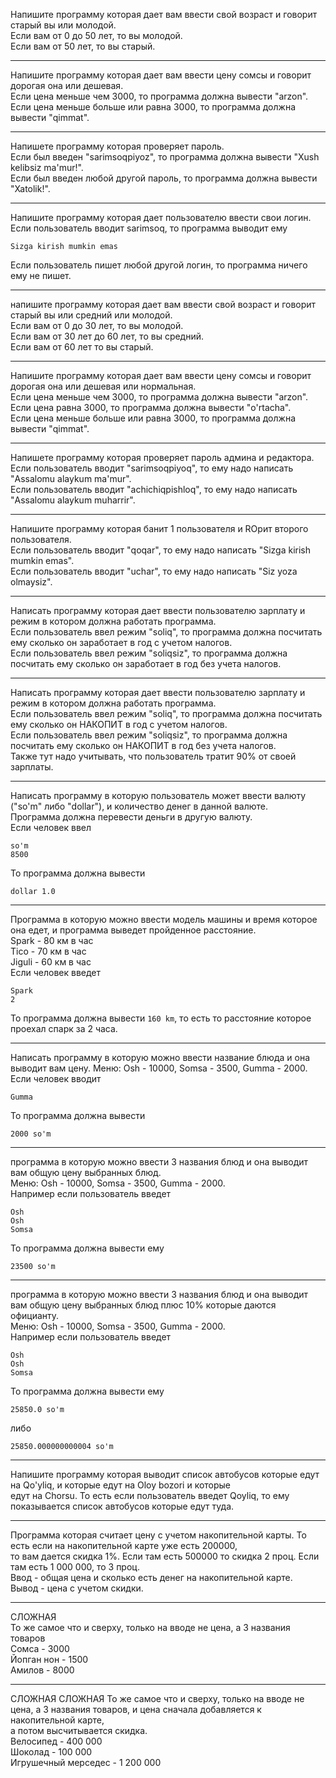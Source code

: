 Напишите программу которая дает вам ввести свой возраст и говорит старый вы или молодой.  
Если вам от 0 до 50 лет, то вы молодой.  
Если вам от 50 лет, то вы старый.  

---

Напишите программу которая дает вам ввести цену сомсы и говорит дорогая она или дешевая.  
Если цена меньше чем 3000, то программа должна вывести "arzon".  
Если цена меньше больше или равна 3000, то программа должна вывести "qimmat".  

---

Напишете программу которая проверяет пароль.  
Если был введен "sarimsoqpiyoz", то программа должна вывести "Xush kelibsiz ma'mur!".  
Если был введен любой другой пароль, то программа должна вывести "Xatolik!".  

---

Напишите программу которая дает пользователю ввести свои логин.  
Если пользователь вводит sarimsoq, то программа выводит ему  
```
Sizga kirish mumkin emas
```
Если пользователь пишет любой другой логин, то программа ничего ему не пишет.  

---

напишите программу которая дает вам ввести свой возраст и говорит старый вы или средний или молодой.  
Если вам от 0 до 30 лет, то вы молодой.  
Если вам от 30 лет до 60 лет, то вы средний.  
Если вам от 60 лет то вы старый.  

---

Напишите программу которая дает вам ввести цену сомсы и говорит дорогая она или дешевая или нормальная.  
Если цена меньше чем 3000, то программа должна вывести "arzon".  
Если цена равна 3000, то программа должна вывести "o'rtacha".  
Если цена меньше больше или равна 3000, то программа должна вывести "qimmat".  

---

Напишете программу которая проверяет пароль админа и редактора.  
Если пользователь вводит "sarimsoqpiyoq", то ему надо написать "Assalomu alaykum ma'mur".  
Если пользователь вводит "achichiqpishloq", то ему надо написать "Assalomu alaykum muharrir".  

---

Напишите программу которая банит 1 пользователя и ROрит второго пользователя.  
Если пользователь вводит "qoqar", то ему надо написать "Sizga kirish mumkin emas".  
Если пользователь вводит "uchar", то ему надо написать "Siz yoza olmaysiz".  

---

Написать программу которая дает ввести пользователю зарплату и режим в котором должна работать программа.  
Если пользователь ввел режим "soliq", то программа должна посчитать ему сколько он заработает в год с учетом налогов.  
Если пользователь ввел режим "soliqsiz", то программа должна посчитать ему сколько он заработает в год без учета налогов.  

---

Написать программу которая дает ввести пользователю зарплату и режим в котором должна работать программа.  
Если пользователь ввел режим "soliq", то программа должна посчитать ему сколько он НАКОПИТ в год с учетом налогов.  
Если пользователь ввел режим "soliqsiz", то программа должна посчитать ему сколько он НАКОПИТ в год без учета налогов.  
Также тут надо учитывать, что пользователь тратит 90% от своей зарплаты.  

---

Написать программу в которую пользователь может ввести валюту ("so'm" либо "dollar"), и количество денег в данной валюте.  
Программа должна перевести деньги в другую валюту.  
Если человек ввел  
```
so'm
8500
```
То программа должна вывести 
```
dollar 1.0
```

---

Программа в которую можно ввести модель машины и время которое она едет, и программа выведет пройденное расстояние.  
Spark - 80 км в час  
Tico - 70 км в час  
Jiguli - 60 км в час  
Если человек введет
```
Spark
2
```
То программа должна вывести `160 km`, то есть то расстояние которое проехал спарк за 2 часа.

---

Написать программу в которую можно ввести название блюда и она выводит вам цену. Меню: Osh - 10000, Somsa - 3500, Gumma - 2000.  
Если человек вводит
```
Gumma
```
То программа должна вывести
```
2000 so'm
```

---

программа в которую можно ввести 3 названия блюд и она выводит вам общую цену выбранных блюд.  
Меню: Osh - 10000, Somsa - 3500, Gumma - 2000.  
Например если пользователь введет 
```
Osh
Osh
Somsa
```
То программа должна вывести ему
```
23500 so'm
```

---

программа в которую можно ввести 3 названия блюд и она выводит вам общую цену выбранных блюд плюс 10% которые даются официанту.  
Меню: Osh - 10000, Somsa - 3500, Gumma - 2000.  
Например если пользователь введет 
```
Osh
Osh
Somsa
```
То программа должна вывести ему
```
25850.0 so'm
```
либо
```
25850.000000000004 so'm
```

---

Напишите программу которая выводит список автобусов которые едут на Qo'yliq, и которые едут на Oloy bozori и которые  
едут на Chorsu. То есть если пользователь введет Qoyliq, то ему показывается список автобусов которые едут туда.  

---

Программа которая считает цену с учетом накопительной карты. То есть если на накопительной карте уже есть 200000,   
то вам дается скидка 1%. Если там есть 500000 то скидка 2 проц. Если там есть 1 000 000, то 3 проц.  
Ввод - общая цена и сколько есть денег на накопительной карте.  
Вывод - цена с учетом скидки.  

---

СЛОЖНАЯ  
То же самое что и сверху, только на вводе не цена, а 3 названия товаров  
Сомса - 3000  
Йопган нон - 1500  
Амилов - 8000  

---

СЛОЖНАЯ СЛОЖНАЯ
То же самое что и сверху, только на вводе не цена, а 3 названия товаров, и цена сначала добавляется к накопительной карте,  
а потом высчитывается скидка.  
Велосипед - 400 000  
Шоколад - 100 000  
Игрушечный мерседес - 1 200 000  



